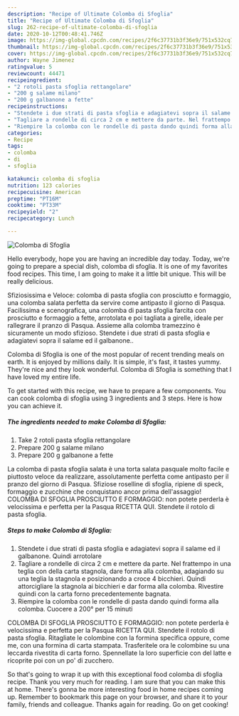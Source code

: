 ```yaml
---
description: "Recipe of Ultimate Colomba di Sfoglia"
title: "Recipe of Ultimate Colomba di Sfoglia"
slug: 262-recipe-of-ultimate-colomba-di-sfoglia
date: 2020-10-12T00:48:41.746Z
image: https://img-global.cpcdn.com/recipes/2f6c37731b3f36e9/751x532cq70/colomba-di-sfoglia-recipe-main-photo.jpg
thumbnail: https://img-global.cpcdn.com/recipes/2f6c37731b3f36e9/751x532cq70/colomba-di-sfoglia-recipe-main-photo.jpg
cover: https://img-global.cpcdn.com/recipes/2f6c37731b3f36e9/751x532cq70/colomba-di-sfoglia-recipe-main-photo.jpg
author: Wayne Jimenez
ratingvalue: 5
reviewcount: 44471
recipeingredient:
- "2 rotoli pasta sfoglia rettangolare"
- "200 g salame milano"
- "200 g galbanone a fette"
recipeinstructions:
- "Stendete i due strati di pasta sfoglia e adagiatevi sopra il salame ed il galbanone. Quindi arrotolare"
- "Tagliare a rondelle di circa 2 cm e mettere da parte. Nel frattempo in una teglia con della carta stagnola, dare forma alla colomba, adagiando su una teglia la stagnola e posizionando a croce 4 bicchieri. Quindi attorcigliare la stagnola ai bicchieri e dar forma alla colomba. Rivestire quindi con la carta forno precedentemente bagnata."
- "Riempire la colomba con le rondelle di pasta dando quindi forma alla colomba. Cuocere a 200° per 15 minuti"
categories:
- Recipe
tags:
- colomba
- di
- sfoglia

katakunci: colomba di sfoglia 
nutrition: 123 calories
recipecuisine: American
preptime: "PT16M"
cooktime: "PT33M"
recipeyield: "2"
recipecategory: Lunch

---
```



![Colomba di Sfoglia](https://img-global.cpcdn.com/recipes/2f6c37731b3f36e9/751x532cq70/colomba-di-sfoglia-recipe-main-photo.jpg)

Hello everybody, hope you are having an incredible day today. Today, we're going to prepare a special dish, colomba di sfoglia. It is one of my favorites food recipes. This time, I am going to make it a little bit unique. This will be really delicious.

Sfiziosissima e Veloce: colomba di pasta sfoglia con prosciutto e formaggio, una colomba salata perfetta da servire come antipasto il giorno di Pasqua. Facilissima e scenografica, una colomba di pasta sfoglia farcita con prosciutto e formaggio a fette, arrotolata e poi tagliata a girelle, ideale per rallegrare il pranzo di Pasqua. Assieme alla colomba tramezzino è sicuramente un modo sfizioso. Stendete i due strati di pasta sfoglia e adagiatevi sopra il salame ed il galbanone..

Colomba di Sfoglia is one of the most popular of recent trending meals on earth. It is enjoyed by millions daily. It is simple, it's fast, it tastes yummy. They're nice and they look wonderful. Colomba di Sfoglia is something that I have loved my entire life.


To get started with this recipe, we have to prepare a few components. You can cook colomba di sfoglia using 3 ingredients and 3 steps. Here is how you can achieve it.

<!--inarticleads1-->

##### The ingredients needed to make Colomba di Sfoglia:

1. Take 2 rotoli pasta sfoglia rettangolare
1. Prepare 200 g salame milano
1. Prepare 200 g galbanone a fette


La colomba di pasta sfoglia salata è una torta salata pasquale molto facile e piuttosto veloce da realizzare, assolutamente perfetta come antipasto per il pranzo del giorno di Pasqua. Sfiziose roselline di sfoglia, ripiene di speck, formaggio e zucchine che conquistano ancor prima dell&#39;assaggio! COLOMBA DI SFOGLIA PROSCIUTTO E FORMAGGIO: non potete perderla è velocissima e perfetta per la Pasqua RICETTA QUI. Stendete il rotolo di pasta sfoglia. 

<!--inarticleads2-->

##### Steps to make Colomba di Sfoglia:

1. Stendete i due strati di pasta sfoglia e adagiatevi sopra il salame ed il galbanone. Quindi arrotolare
1. Tagliare a rondelle di circa 2 cm e mettere da parte. Nel frattempo in una teglia con della carta stagnola, dare forma alla colomba, adagiando su una teglia la stagnola e posizionando a croce 4 bicchieri. Quindi attorcigliare la stagnola ai bicchieri e dar forma alla colomba. Rivestire quindi con la carta forno precedentemente bagnata.
1. Riempire la colomba con le rondelle di pasta dando quindi forma alla colomba. Cuocere a 200° per 15 minuti


COLOMBA DI SFOGLIA PROSCIUTTO E FORMAGGIO: non potete perderla è velocissima e perfetta per la Pasqua RICETTA QUI. Stendete il rotolo di pasta sfoglia. Ritagliate le colombine con la formina specifica oppure, come me, con una formina di carta stampata. Trasferitele ora le colombine su una leccarda rivestita di carta forno. Spennellate la loro superficie con del latte e ricoprite poi con un po&#39; di zucchero. 

So that's going to wrap it up with this exceptional food colomba di sfoglia recipe. Thank you very much for reading. I am sure that you can make this at home. There's gonna be more interesting food in home recipes coming up. Remember to bookmark this page on your browser, and share it to your family, friends and colleague. Thanks again for reading. Go on get cooking!
